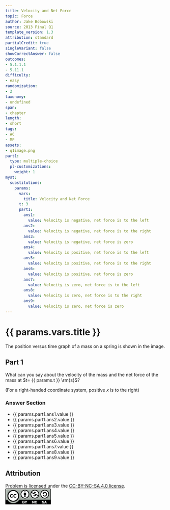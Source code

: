 ```yaml
---
title: Velocity and Net Force
topic: Force
author: Jake Bobowski
source: 2013 Final Q1
template_version: 1.3
attribution: standard
partialCredit: true
singleVariant: false
showCorrectAnswer: false
outcomes:
- 5.1.1.1
- 5.11.1
difficulty:
- easy
randomization:
- 2
taxonomy:
- undefined
span:
- chapter
length:
- short
tags:
- AC
- MP
assets:
- q1image.png
part1:
  type: multiple-choice
  pl-customizations:
    weight: 1
myst:
  substitutions:
    params:
      vars:
        title: Velocity and Net Force
      t: 3
      part1:
        ans1:
          value: Velocity is negative, net force is to the left
        ans2:
          value: Velocity is negative, net force is to the right
        ans3:
          value: Velocity is negative, net force is zero
        ans4:
          value: Velocity is positive, net force is to the left
        ans5:
          value: Velocity is positive, net force is to the right
        ans6:
          value: Velocity is positive, net force is zero
        ans7:
          value: Velocity is zero, net force is to the left
        ans8:
          value: Velocity is zero, net force is to the right
        ans9:
          value: Velocity is zero, net force is zero
---
```

# {{ params.vars.title }}
The position versus time graph of a mass on a spring is shown in the image.

<pl-figure file-name= "figure0.png" type="dynamic" width="800px" ></pl-figure>

## Part 1

What can you say about the velocity of the mass and the net force of the mass at $t= {{ params.t }} \rm{s}$?

(For a right-handed coordinate system, positive $x$ is to the right)

### Answer Section

- {{ params.part1.ans1.value }}
- {{ params.part1.ans2.value }}
- {{ params.part1.ans3.value }}
- {{ params.part1.ans4.value }}
- {{ params.part1.ans5.value }}
- {{ params.part1.ans6.value }}
- {{ params.part1.ans7.value }}
- {{ params.part1.ans8.value }}
- {{ params.part1.ans9.value }}

## Attribution

Problem is licensed under the [CC-BY-NC-SA 4.0 license](https://creativecommons.org/licenses/by-nc-sa/4.0/).<br> ![The Creative Commons 4.0 license requiring attribution-BY, non-commercial-NC, and share-alike-SA license.](https://raw.githubusercontent.com/firasm/bits/master/by-nc-sa.png)
